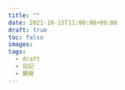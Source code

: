 ```yaml
---
title: ""
date: 2021-10-15T11:00:00+09:00
draft: true
toc: false
images:
tags:
  - draft
  - 日記
  - 開発
---
```

